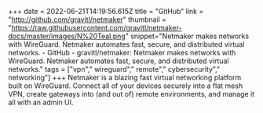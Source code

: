 +++
date = 2022-06-21T14:19:56.615Z
title = "GitHub"
link = "http://github.com/gravitl/netmaker"
thumbnail = "https://raw.githubusercontent.com/gravitl/netmaker-docs/master/images/N%20Teal.png"
snippet="Netmaker makes networks with WireGuard. Netmaker automates fast, secure, and distributed virtual networks. - GitHub - gravitl/netmaker: Netmaker makes networks with WireGuard. Netmaker automates fast, secure, and distributed virtual networks."
tags = ["vpn"," wireguard"," remote"," cybersecurity"," networking"]
+++
Netmaker is a blazing fast virtual networking platform built on WireGuard. Connect all of your devices securely into a flat mesh VPN, create gateways into (and out of) remote environments, and manage it all with an admin UI.
